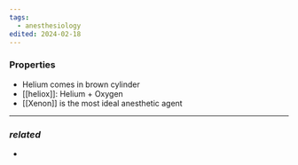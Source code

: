 ```yaml
---
tags:
  - anesthesiology
edited: 2024-02-18
---
```

### Properties
- Helium comes in brown cylinder
- [[heliox]]: Helium + Oxygen 
- [[Xenon]] is the most ideal anesthetic agent 

---
### *related*
- 